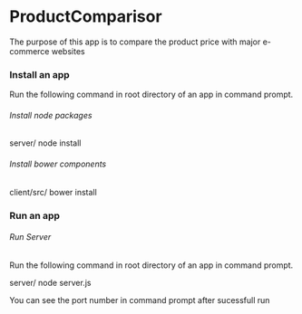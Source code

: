 ProductComparisor
========================

The purpose of this app is to compare the product price with major e-commerce websites


### Install an app

Run the following command in root directory of an app in command prompt.

###### *Install node packages*

server/ node install

###### *Install bower components*

client/src/ bower install

### Run an app

###### *Run Server*

Run the following command in root directory of an app in command prompt.

server/ node server.js

You can see the port number in command prompt after sucessfull run



